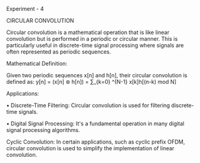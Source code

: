 Experiment - 4

CIRCULAR CONVOLUTION

Circular convolution is a mathematical operation that is like linear convolution but is performed in a 
periodic or circular manner. This is particularly useful in discrete-time signal processing where signals 
are often represented as periodic sequences.

Mathematical Definition:

Given two periodic sequences x[n] and h[n], their circular convolution is defined as:
 y[n] = (x[n] ⊛ h[n]) = ∑_{k=0} ^{N-1} x[k]h[(n-k) mod N] 

Applications:

• Discrete-Time Filtering: Circular convolution is used for filtering discrete-time signals.

• Digital Signal Processing: It's a fundamental operation in many digital signal processing 
algorithms.

Cyclic Convolution: In certain applications, such as cyclic prefix OFDM, circular convolution is used 
to simplify the implementation of linear convolution.

